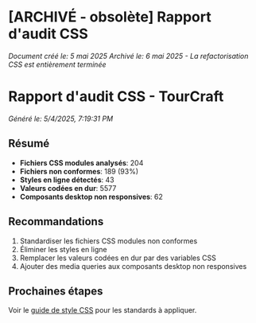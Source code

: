 # [ARCHIVÉ - obsolète] Rapport d'audit CSS

*Document créé le: 5 mai 2025*
*Archivé le: 6 mai 2025 - La refactorisation CSS est entièrement terminée*

# Rapport d'audit CSS - TourCraft

*Généré le: 5/4/2025, 7:19:31 PM*

## Résumé

- **Fichiers CSS modules analysés**: 204
- **Fichiers non conformes**: 189 (93%)
- **Styles en ligne détectés**: 43
- **Valeurs codées en dur**: 5577
- **Composants desktop non responsives**: 62

## Recommandations

1. Standardiser les fichiers CSS modules non conformes
2. Éliminer les styles en ligne
3. Remplacer les valeurs codées en dur par des variables CSS
4. Ajouter des media queries aux composants desktop non responsives

## Prochaines étapes

Voir le [guide de style CSS](/docs/standards/CSS_STYLE_GUIDE.md) pour les standards à appliquer.